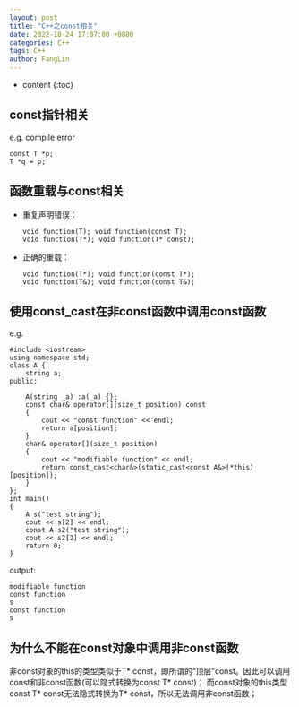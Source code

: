 ```yaml
---
layout: post
title: "C++之const相关"
date: 2022-10-24 17:07:00 +0800
categories: C++
tags: C++
author: FangLin
---
```


* content
{:toc}

## const指针相关

e.g. compile error

```
const T *p;
T *q = p;
```

## 函数重载与const相关

- 重复声明错误：
  ```
  void function(T); void function(const T);
  void function(T*); void function(T* const);
  ```
- 正确的重载：
  ```
  void function(T*); void function(const T*);
  void function(T&); void function(const T&);
  ```

## 使用const_cast在非const函数中调用const函数

e.g.

```
#include <iostream>
using namespace std;
class A {
    string a;
public:

    A(string _a) :a(_a) {};
    const char& operator[](size_t position) const
    {
        cout << "const function" << endl;
        return a[position];
    }
    char& operator[](size_t position)
    {
        cout << "modifiable function" << endl;
        return const_cast<char&>(static_cast<const A&>(*this)[position]);
    }
};
int main()
{
    A s("test string");
    cout << s[2] << endl;
    const A s2("test string");
    cout << s2[2] << endl;
    return 0;
}
```

output:

```
modifiable function
const function
s
const function
s
```

## 为什么不能在const对象中调用非const函数

非const对象的this的类型类似于T* const，即所谓的“顶层”const。因此可以调用const和非const函数(可以隐式转换为const T* const)；
而const对象的this类型const T* const无法隐式转换为T* const，所以无法调用非const函数；
